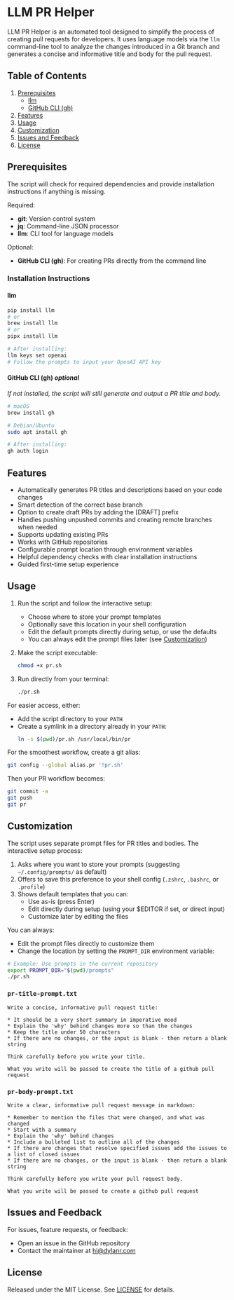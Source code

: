 # LLM PR Helper
LLM PR Helper is an automated tool designed to simplify the process of creating pull requests for developers. It uses language models via the `llm` command-line tool to analyze the changes introduced in a Git branch and generates a concise and informative title and body for the pull request.

## Table of Contents
1. [Prerequisites](#prerequisites)
   - [llm](#llm)
   - [GitHub CLI (gh)](#github-cli-gh)
2. [Features](#features)
3. [Usage](#usage)
4. [Customization](#customization)
5. [Issues and Feedback](#issues-and-feedback)
6. [License](#license)

## Prerequisites

The script will check for required dependencies and provide installation instructions if anything is missing.

Required:
- **git**: Version control system
- **jq**: Command-line JSON processor
- **llm**: CLI tool for language models

Optional:
- **GitHub CLI (gh)**: For creating PRs directly from the command line

### Installation Instructions

#### llm
```bash
pip install llm
# or
brew install llm
# or
pipx install llm

# After installing:
llm keys set openai
# Follow the prompts to input your OpenAI API key
```

#### GitHub CLI (gh) _optional_
_If not installed, the script will still generate and output a PR title and body._

```bash
# macOS
brew install gh

# Debian/Ubuntu
sudo apt install gh

# After installing:
gh auth login
```


## Features

- Automatically generates PR titles and descriptions based on your code changes
- Smart detection of the correct base branch
- Option to create draft PRs by adding the [DRAFT] prefix
- Handles pushing unpushed commits and creating remote branches when needed
- Supports updating existing PRs
- Works with GitHub repositories
- Configurable prompt location through environment variables
- Helpful dependency checks with clear installation instructions
- Guided first-time setup experience

## Usage

1. Run the script and follow the interactive setup:
   - Choose where to store your prompt templates
   - Optionally save this location in your shell configuration
   - Edit the default prompts directly during setup, or use the defaults
   - You can always edit the prompt files later (see [Customization](#customization))

2. Make the script executable:
   ```bash
   chmod +x pr.sh
   ```

3. Run directly from your terminal:
   ```bash
   ./pr.sh
   ```

For easier access, either:
- Add the script directory to your `PATH`
- Create a symlink in a directory already in your `PATH`:
  ```bash
  ln -s $(pwd)/pr.sh /usr/local/bin/pr
  ```

For the smoothest workflow, create a git alias:
```bash
git config --global alias.pr '!pr.sh'
```

Then your PR workflow becomes:
```bash
git commit -a
git push
git pr
```

## Customization

The script uses separate prompt files for PR titles and bodies. The interactive setup process:

1. Asks where you want to store your prompts (suggesting `~/.config/prompts/` as default)
2. Offers to save this preference to your shell config (`.zshrc`, `.bashrc`, or `.profile`)
3. Shows default templates that you can:
   - Use as-is (press Enter)
   - Edit directly during setup (using your $EDITOR if set, or direct input)
   - Customize later by editing the files

You can always:
- Edit the prompt files directly to customize them
- Change the location by setting the `PROMPT_DIR` environment variable:

```bash
# Example: Use prompts in the current repository
export PROMPT_DIR="$(pwd)/prompts"
./pr.sh
```

### `pr-title-prompt.txt`
```
Write a concise, informative pull request title:

* It should be a very short summary in imperative mood
* Explain the 'why' behind changes more so than the changes
* Keep the title under 50 characters
* If there are no changes, or the input is blank - then return a blank string

Think carefully before you write your title.

What you write will be passed to create the title of a github pull request
```

### `pr-body-prompt.txt`
```
Write a clear, informative pull request message in markdown:

* Remember to mention the files that were changed, and what was changed
* Start with a summary
* Explain the 'why' behind changes
* Include a bulleted list to outline all of the changes
* If there are changes that resolve specified issues add the issues to a list of closed issues
* If there are no changes, or the input is blank - then return a blank string

Think carefully before you write your pull request body.

What you write will be passed to create a github pull request
```

## Issues and Feedback

For issues, feature requests, or feedback:
- Open an issue in the GitHub repository
- Contact the maintainer at [hi@dylanr.com](mailto:hi@dylanr.com)

## License

Released under the MIT License. See [LICENSE](LICENSE) for details.
